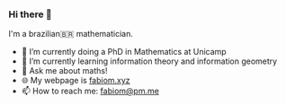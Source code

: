 ### Hi there 👋

I'm a brazilian🇧🇷 mathematician.

- 🔭 I’m currently doing a PhD in Mathematics at Unicamp
- 🌱 I’m currently learning information theory and information geometry
- 💬 Ask me about maths!
- 🌐 My webpage is [fabiom.xyz](https://fabiom.xyz)
- 📫 How to reach me: fabiom@pm.me


<!--
**fabiom/fabiom** is a ✨ _special_ ✨ repository because its `README.md` (this file) appears on your GitHub profile.

Here are some ideas to get you started:

- 🔭 I’m currently working on ...
- 🌱 I’m currently learning ...
- 👯 I’m looking to collaborate on ...
- 🤔 I’m looking for help with ...
- 💬 Ask me about ...
- 📫 How to reach me: ...
- 😄 Pronouns: ...
- ⚡ Fun fact: ...
-->
